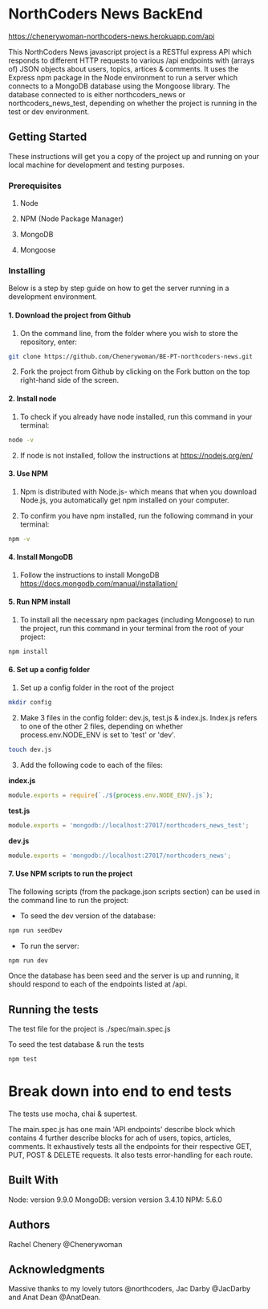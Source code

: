 # NorthCoders News BackEnd

https://chenerywoman-northcoders-news.herokuapp.com/api

This NorthCoders News javascript project is a RESTful express API which responds to different HTTP requests to various /api endpoints with (arrays of) JSON objects about users, topics, artices & comments. It uses the Express npm package in the Node environment to run a server which connects to a MongoDB database using the Mongoose library.  The database connected to is either northcoders_news or northcoders_news_test, depending on whether the project is running in the test or dev environment.  

## Getting Started

These instructions will get you a copy of the project up and running on your local machine for development and testing purposes. 

### Prerequisites

1.  Node 

2.  NPM (Node Package Manager)

3.  MongoDB 

4.  Mongoose

### Installing

Below is a step by step guide on how to get the server running in a development environment.

#### 1. Download the project from Github
1. On the command line, from the folder where you wish to store the repository, enter:

```bash
git clone https://github.com/Chenerywoman/BE-PT-northcoders-news.git
```

2. Fork the project from Github by clicking on the Fork button on the top right-hand side of the screen.

#### 2. Install node 

1. To check if you already have node installed, run this command in your terminal:

```bash 
node -v
```

2. If node is not installed, follow the instructions at https://nodejs.org/en/

#### 3. Use NPM

1. Npm is distributed with Node.js- which means that when you download Node.js, you automatically get npm installed on your computer.

2. To confirm you have npm installed, run the following command in your terminal:

```bash 
npm -v
```

#### 4. Install MongoDB

1. Follow the instructions to install MongoDB https://docs.mongodb.com/manual/installation/

#### 5. Run NPM install

1. To install all the necessary npm packages (including Mongoose) to run the project, run this command in your terminal from the root of your project:

```bash 
npm install
```

#### 6. Set up a config folder

1. Set up a config folder in the root of the project

```bash 
mkdir config
```

2. Make 3 files in the config folder: dev.js, test.js & index.js. Index.js refers to one of the other 2 files, depending on whether process.env.NODE_ENV is set to 'test' or 'dev'.

```bash 
touch dev.js
``` 

3. Add the following code to each of the files:

**index.js**
```js
module.exports = require(`./${process.env.NODE_ENV}.js`);
```

**test.js**
```js
module.exports = 'mongodb://localhost:27017/northcoders_news_test';
```

**dev.js**
```js
module.exports = 'mongodb://localhost:27017/northcoders_news';
```

#### 7. Use NPM scripts to run the project

The following scripts (from the package.json scripts section) can be used in the command line to run the project:

  * To seed the dev version of the database: 
  ```bash 
  npm run seedDev
  ```

  * To run the server: 
  ```bash
  npm run dev
  ```

Once the database has been seed and the server is up and running, it should respond to each of the endpoints listed at /api.

## Running the tests

The test file for the project is ./spec/main.spec.js

To seed the test database & run the tests 
```bash 
npm test
```

# Break down into end to end tests

The tests use mocha, chai & supertest.  

The main.spec.js has one main 'API endpoints' describe block which contains 4 further describe blocks for ach of users, topics, articles, comments.  It exhaustively tests all the endpoints for their respective GET, PUT, POST & DELETE requests.  It also tests error-handling for each route.

## Built With
Node: version 9.9.0
MongoDB: version version 3.4.10
NPM: 5.6.0

## Authors
Rachel Chenery 
@Chenerywoman

## Acknowledgments
Massive thanks to my lovely tutors @northcoders, Jac Darby @JacDarby and Anat Dean @AnatDean.
